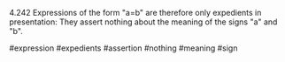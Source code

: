4.242 Expressions of the form "a=b" are therefore only expedients in presentation: They assert nothing about the meaning of the signs "a" and "b".

#expression #expedients #assertion #nothing #meaning #sign 